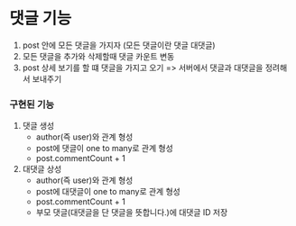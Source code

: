 # 댓글 기능


1. post 안에 모든 댓글을 가지자 (모든 댓글이란 댓글 대댓글)
2. 모든 댓글을 추가와 삭제할때 댓글 카운트 변동
3. post 상세 보기를 할 떄 댓글을 가지고 오기 => 서버에서 댓글과 대댓글을 정려해서 보내주기 


### 구현된 기능
1. 댓글 생성 
    - author(즉 user)와 관계 형성
    - post에 댓글이 one to many로 관계 형성
    - post.commentCount + 1
2. 대댓글 상성
    - author(즉 user)와 관계 형성
    - post에 대댓글이 one to many로 관계 형성
    - post.commentCount + 1
    - 부모 댓글(대댓글을 단 댓글을 뜻합니다.)에 대댓글 ID 저장



